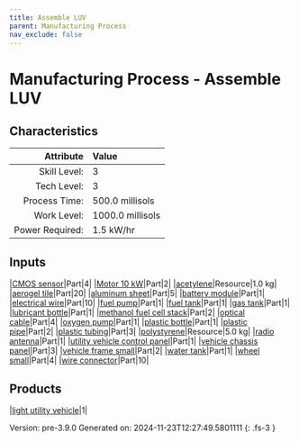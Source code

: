 ```yaml
---
title: Assemble LUV
parent: Manufacturing Process
nav_exclude: false
---
```

# Manufacturing Process - Assemble LUV


## Characteristics

| Attribute      | Value |
|--------:|:------|
|Skill Level:|3|
|Tech Level:|3|
|Process Time:|500.0 millisols|
|Work Level:|1000.0 millisols|
|Power Required:|1.5 kW/hr|

## Inputs

|[CMOS sensor](../part/cmos-sensor.html)|Part|4|
|[Motor 10 kW](../part/motor-10-kw.html)|Part|2|
|[acetylene](../resource/acetylene.html)|Resource|1.0 kg|
|[aerogel tile](../part/aerogel-tile.html)|Part|20|
|[aluminum sheet](../part/aluminum-sheet.html)|Part|5|
|[battery module](../part/battery-module.html)|Part|1|
|[electrical wire](../part/electrical-wire.html)|Part|10|
|[fuel pump](../part/fuel-pump.html)|Part|1|
|[fuel tank](../part/fuel-tank.html)|Part|1|
|[gas tank](../part/gas-tank.html)|Part|1|
|[lubricant bottle](../part/lubricant-bottle.html)|Part|1|
|[methanol fuel cell stack](../part/methanol-fuel-cell-stack.html)|Part|2|
|[optical cable](../part/optical-cable.html)|Part|4|
|[oxygen pump](../part/oxygen-pump.html)|Part|1|
|[plastic bottle](../part/plastic-bottle.html)|Part|1|
|[plastic pipe](../part/plastic-pipe.html)|Part|2|
|[plastic tubing](../part/plastic-tubing.html)|Part|3|
|[polystyrene](../resource/polystyrene.html)|Resource|5.0 kg|
|[radio antenna](../part/radio-antenna.html)|Part|1|
|[utility vehicle control panel](../part/utility-vehicle-control-panel.html)|Part|1|
|[vehicle chassis panel](../part/vehicle-chassis-panel.html)|Part|3|
|[vehicle frame small](../part/vehicle-frame-small.html)|Part|2|
|[water tank](../part/water-tank.html)|Part|1|
|[wheel small](../part/wheel-small.html)|Part|4|
|[wire connector](../part/wire-connector.html)|Part|10|

## Products

|[light utility vehicle](../vehicle/light-utility-vehicle.html)|1|


Version: pre-3.9.0 Generated on: 2024-11-23T12:27:49.5801111
{: .fs-3 }

